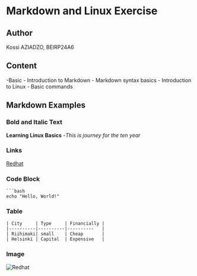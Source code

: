 # Markdown and Linux Exercise

## Author
Kossi AZIADZO, BEIRP24A6

## Content 

-Basic
    - Introduction to Markdown
    - Markdown syntax basics
    - Introduction to Linux
    - Basic commands

## Markdown Examples

### Bold and Italic Text

   **Learning Linux Basics** 
         -*This is journey for the ten year*

### Links
[Redhat](https://www.redhat.com/en)

### Code Block

    ```bash
    echo "Hello, World!" 
    

### Table 
    | City     | Type     | Financially |
    |----------|----------|----------   |
    | Riihimaki| small    | Cheap       |
    | Helsinki | Capital  | Expensive   | 

### Image 
![Redhat](https://th.bing.com/th/id/OIP.dJJLgCg7z6HRmQZ8lE3WEAHaE5?rs=1&pid=ImgDetMain)


